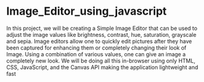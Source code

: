 # Image_Editor_using_javascript
In this project, we will be creating a Simple Image Editor that can be used to adjust the image values like brightness, contrast, hue, saturation, grayscale and sepia. Image editors allow one to quickly edit pictures after they have been captured for enhancing them or completely changing their look of Image. Using a combination of various values, one can give an image a completely new look. We will be doing all this in-browser using only HTML, CSS, JavaScript, and the Canvas API making the application lightweight and fast
